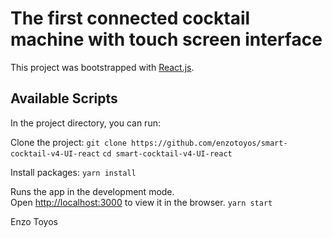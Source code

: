 # The first connected cocktail machine with touch screen interface

This project was bootstrapped with [React.js](https://github.com/facebook/create-react-app).

## Available Scripts

In the project directory, you can run:

Clone the project: 
`git clone https://github.com/enzotoyos/smart-cocktail-v4-UI-react`
`cd smart-cocktail-v4-UI-react`

Install packages:
`yarn install`

Runs the app in the development mode.\
Open [http://localhost:3000](http://localhost:3000) to view it in the browser.
`yarn start`



Enzo Toyos
